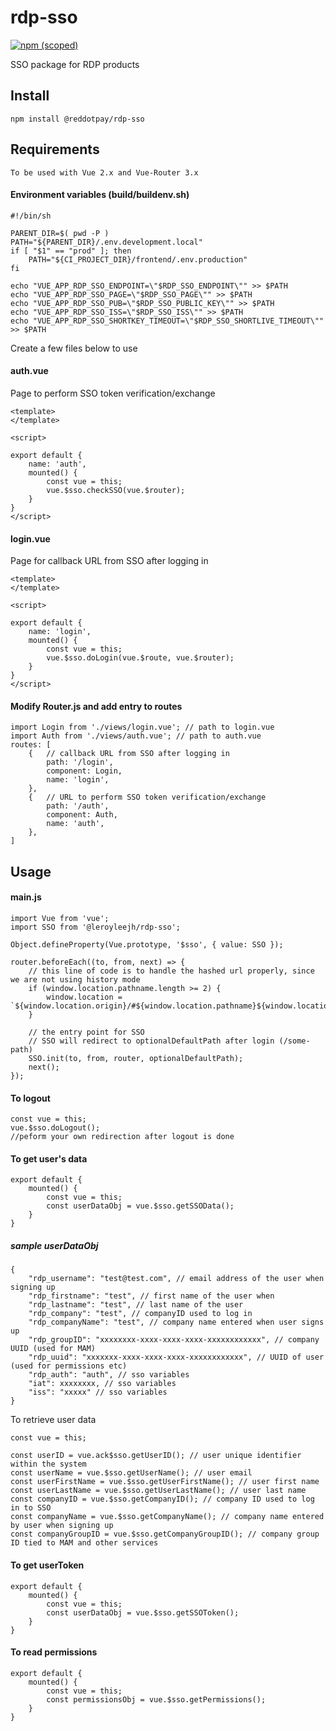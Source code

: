 # rdp-sso
[![npm (scoped)](https://img.shields.io/npm/v/@reddotpay/rdp-sso.svg)](https://www.npmjs.com/package/@reddotpay/rdp-sso)

SSO package for RDP products

## Install
```
npm install @reddotpay/rdp-sso
```

## Requirements
```
To be used with Vue 2.x and Vue-Router 3.x
```
#### Environment variables (build/buildenv.sh)
```
#!/bin/sh

PARENT_DIR=$( pwd -P )
PATH="${PARENT_DIR}/.env.development.local"
if [ "$1" == "prod" ]; then
	PATH="${CI_PROJECT_DIR}/frontend/.env.production"
fi

echo "VUE_APP_RDP_SSO_ENDPOINT=\"$RDP_SSO_ENDPOINT\"" >> $PATH
echo "VUE_APP_RDP_SSO_PAGE=\"$RDP_SSO_PAGE\"" >> $PATH
echo "VUE_APP_RDP_SSO_PUB=\"$RDP_SSO_PUBLIC_KEY\"" >> $PATH
echo "VUE_APP_RDP_SSO_ISS=\"$RDP_SSO_ISS\"" >> $PATH
echo "VUE_APP_RDP_SSO_SHORTKEY_TIMEOUT=\"$RDP_SSO_SHORTLIVE_TIMEOUT\"" >> $PATH
```
Create a few files below to use
#### auth.vue
Page to perform SSO token verification/exchange
```
<template>
</template>

<script>

export default {
	name: 'auth',
	mounted() {
		const vue = this;
		vue.$sso.checkSSO(vue.$router);
	}
}
</script>
```
#### login.vue
Page for callback URL from SSO after logging in
```
<template>
</template>

<script>

export default {
	name: 'login',
	mounted() {
		const vue = this;
		vue.$sso.doLogin(vue.$route, vue.$router);
	}
}
</script>
```
#### Modify Router.js and add entry to routes
```
import Login from './views/login.vue'; // path to login.vue
import Auth from './views/auth.vue'; // path to auth.vue
routes: [
	{	// callback URL from SSO after logging in
		path: '/login',
		component: Login,
		name: 'login',
	},
	{	// URL to perform SSO token verification/exchange
		path: '/auth',
		component: Auth,
		name: 'auth',
	},
]
```

## Usage

#### main.js
```
import Vue from 'vue';
import SSO from '@leroyleejh/rdp-sso';

Object.defineProperty(Vue.prototype, '$sso', { value: SSO });

router.beforeEach((to, from, next) => {
	// this line of code is to handle the hashed url properly, since we are not using history mode
	if (window.location.pathname.length >= 2) {
		window.location = `${window.location.origin}/#${window.location.pathname}${window.location.search}`;
	}

	// the entry point for SSO
	// SSO will redirect to optionalDefaultPath after login (/some-path)
	SSO.init(to, from, router, optionalDefaultPath);
	next();
});
```

#### To logout
```
const vue = this;
vue.$sso.doLogout();
//peform your own redirection after logout is done
```

#### To get user's data
```
export default {
	mounted() {
		const vue = this;
		const userDataObj = vue.$sso.getSSOData();
	}
}
```
##### sample userDataObj
```
{
	"rdp_username": "test@test.com", // email address of the user when signing up
	"rdp_firstname": "test", // first name of the user when
	"rdp_lastname": "test", // last name of the user
	"rdp_company": "test", // companyID used to log in
	"rdp_companyName": "test", // company name entered when user signs up
	"rdp_groupID": "xxxxxxxx-xxxx-xxxx-xxxx-xxxxxxxxxxxx", // company UUID (used for MAM)
	"rdp_uuid": "xxxxxxx-xxxx-xxxx-xxxx-xxxxxxxxxxxx", // UUID of user (used for permissions etc)
	"rdp_auth": "auth", // sso variables
	"iat": xxxxxxxx, // sso variables
	"iss": "xxxxx" // sso variables
}
```
To retrieve user data
```
const vue = this;

const userID = vue.ack$sso.getUserID(); // user unique identifier within the system
const userName = vue.$sso.getUserName(); // user email
const userFirstName = vue.$sso.getUserFirstName(); // user first name
const userLastName = vue.$sso.getUserLastName(); // user last name
const companyID = vue.$sso.getCompanyID(); // company ID used to log in to SSO
const companyName = vue.$sso.getCompanyName(); // company name entered by user when signing up
const companyGroupID = vue.$sso.getCompanyGroupID(); // company group ID tied to MAM and other services
```

#### To get userToken
```
export default {
	mounted() {
		const vue = this;
		const userDataObj = vue.$sso.getSSOToken();
	}
}
```

#### To read permissions
```
export default {
	mounted() {
		const vue = this;
		const permissionsObj = vue.$sso.getPermissions();
	}
}
```

